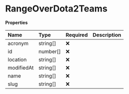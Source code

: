 # RangeOverDota2Teams

**Properties**

| Name       | Type     | Required | Description |
| :--------- | :------- | :------- | :---------- |
| acronym    | string[] | ❌       |             |
| id         | number[] | ❌       |             |
| location   | string[] | ❌       |             |
| modifiedAt | string[] | ❌       |             |
| name       | string[] | ❌       |             |
| slug       | string[] | ❌       |             |
